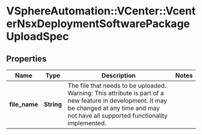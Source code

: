 # VSphereAutomation::VCenter::VcenterNsxDeploymentSoftwarePackageUploadSpec

## Properties
Name | Type | Description | Notes
------------ | ------------- | ------------- | -------------
**file_name** | **String** | The file that needs to be uploaded. Warning: This attribute is part of a new feature in development. It may be changed at any time and may not have all supported functionality implemented. | 


